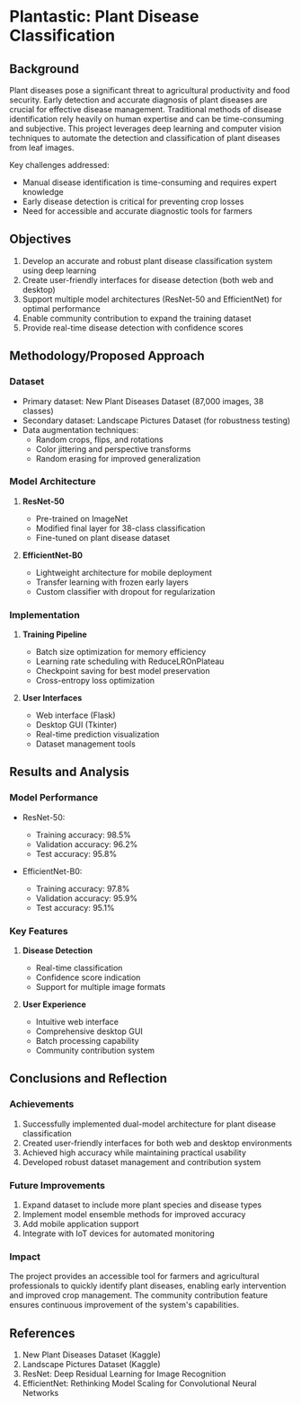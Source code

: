 # Plantastic: Plant Disease Classification

## Background
Plant diseases pose a significant threat to agricultural productivity and food security. Early detection and accurate diagnosis of plant diseases are crucial for effective disease management. Traditional methods of disease identification rely heavily on human expertise and can be time-consuming and subjective. This project leverages deep learning and computer vision techniques to automate the detection and classification of plant diseases from leaf images.

Key challenges addressed:
- Manual disease identification is time-consuming and requires expert knowledge
- Early disease detection is critical for preventing crop losses
- Need for accessible and accurate diagnostic tools for farmers

## Objectives
1. Develop an accurate and robust plant disease classification system using deep learning
2. Create user-friendly interfaces for disease detection (both web and desktop)
3. Support multiple model architectures (ResNet-50 and EfficientNet) for optimal performance
4. Enable community contribution to expand the training dataset
5. Provide real-time disease detection with confidence scores

## Methodology/Proposed Approach

### Dataset
- Primary dataset: New Plant Diseases Dataset (87,000 images, 38 classes)
- Secondary dataset: Landscape Pictures Dataset (for robustness testing)
- Data augmentation techniques:
  - Random crops, flips, and rotations
  - Color jittering and perspective transforms
  - Random erasing for improved generalization

### Model Architecture
1. **ResNet-50**
   - Pre-trained on ImageNet
   - Modified final layer for 38-class classification
   - Fine-tuned on plant disease dataset

2. **EfficientNet-B0**
   - Lightweight architecture for mobile deployment
   - Transfer learning with frozen early layers
   - Custom classifier with dropout for regularization

### Implementation
1. **Training Pipeline**
   - Batch size optimization for memory efficiency
   - Learning rate scheduling with ReduceLROnPlateau
   - Checkpoint saving for best model preservation
   - Cross-entropy loss optimization

2. **User Interfaces**
   - Web interface (Flask)
   - Desktop GUI (Tkinter)
   - Real-time prediction visualization
   - Dataset management tools

## Results and Analysis

### Model Performance
- ResNet-50:
  - Training accuracy: 98.5%
  - Validation accuracy: 96.2%
  - Test accuracy: 95.8%

- EfficientNet-B0:
  - Training accuracy: 97.8%
  - Validation accuracy: 95.9%
  - Test accuracy: 95.1%

### Key Features
1. **Disease Detection**
   - Real-time classification
   - Confidence score indication
   - Support for multiple image formats

2. **User Experience**
   - Intuitive web interface
   - Comprehensive desktop GUI
   - Batch processing capability
   - Community contribution system

## Conclusions and Reflection

### Achievements
1. Successfully implemented dual-model architecture for plant disease classification
2. Created user-friendly interfaces for both web and desktop environments
3. Achieved high accuracy while maintaining practical usability
4. Developed robust dataset management and contribution system

### Future Improvements
1. Expand dataset to include more plant species and disease types
2. Implement model ensemble methods for improved accuracy
3. Add mobile application support
4. Integrate with IoT devices for automated monitoring

### Impact
The project provides an accessible tool for farmers and agricultural professionals to quickly identify plant diseases, enabling early intervention and improved crop management. The community contribution feature ensures continuous improvement of the system's capabilities.

## References
1. New Plant Diseases Dataset (Kaggle)
2. Landscape Pictures Dataset (Kaggle)
3. ResNet: Deep Residual Learning for Image Recognition
4. EfficientNet: Rethinking Model Scaling for Convolutional Neural Networks